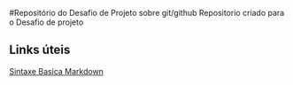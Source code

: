 #Repositório do Desafio de Projeto sobre git/github
Repositorio criado para o Desafio de projeto 

## Links úteis
[Sintaxe Basica Markdown](https://www.markdownguide.org/)
